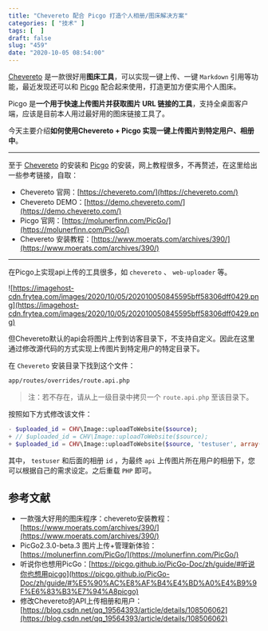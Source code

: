 ```yaml
---
title: "Chevereto 配合 Picgo 打造个人相册/图床解决方案"
categories: [ "技术" ]
tags: [  ]
draft: false
slug: "459"
date: "2020-10-05 08:54:00"
---
```


[Chevereto](https://chevereto.com/) 是一款很好用**图床工具**，可以实现一键上传、一键 `Markdown` 引用等功能，最近发现还可以和 [Picgo](https://molunerfinn.com/PicGo/) 配合起来使用，打造更加方便实用个人图床。

Picgo 是**一个用于快速上传图片并获取图片 URL 链接的工具**，支持全桌面客户端，应该是目前本人用过最好用的图床链接工具了。

今天主要介绍**如何使用Chevereto + Picgo 实现一键上传图片到特定用户、相册中**。

---

至于 [Chevereto](https://chevereto.com/) 的安装和 [Picgo](https://molunerfinn.com/PicGo/) 的安装，网上教程很多，不再赘述，在这里给出一些参考链接，自取：

- Chevereto 官网：[https://chevereto.com/](https://chevereto.com/)
- Chevereto DEMO：[https://demo.chevereto.com/](https://demo.chevereto.com/)
- Picgo 官网：[https://molunerfinn.com/PicGo/](https://molunerfinn.com/PicGo/)
- Chevereto 安装教程：[https://www.moerats.com/archives/390/](https://www.moerats.com/archives/390/)

---

在Picgo上实现api上传的工具很多，如 `chevereto` 、 `web-uploader`  等。

![https://imagehost-cdn.frytea.com/images/2020/10/05/202010050845595bff58306dff0429.png](https://imagehost-cdn.frytea.com/images/2020/10/05/202010050845595bff58306dff0429.png)

但Chevereto默认的api会将图片上传到访客目录下，不支持自定义。因此在这里通过修改源代码的方式实现上传图片到特定用户的特定目录下。

在 `Chevereto` 安装目录下找到这个文件：

```bash
app/routes/overrides/route.api.php
```

> 注：若不存在，请从上一级目录中拷贝一个 `route.api.php` 至该目录下。

按照如下方式修改该文件：

```php
- $uploaded_id = CHV\Image::uploadToWebsite($source);
+ // $uploaded_id = CHV\Image::uploadToWebsite($source); 
+ $uploaded_id = CHV\Image::uploadToWebsite($source, 'testuser', array('album_id'=>3));
```

其中， `testuser` 和后面的相册 `id` ，为最终 `api` 上传图片所在用户的相册下，您可以根据自己的需求设定。之后重载 `PHP` 即可。

## 参考文献

- 一款强大好用的图床程序：chevereto安装教程：[https://www.moerats.com/archives/390/](https://www.moerats.com/archives/390/)
- PicGo2.3.0-beta.3 图片上传+管理新体验：[https://molunerfinn.com/PicGo/](https://molunerfinn.com/PicGo/)
- 听说你也想用PicGo：[https://picgo.github.io/PicGo-Doc/zh/guide/#听说你也想用picgo](https://picgo.github.io/PicGo-Doc/zh/guide/#%E5%90%AC%E8%AF%B4%E4%BD%A0%E4%B9%9F%E6%83%B3%E7%94%A8picgo)
- 修改Chevereto的API上传相册和用户：[https://blog.csdn.net/qq_19564393/article/details/108506062](https://blog.csdn.net/qq_19564393/article/details/108506062)